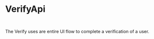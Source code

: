 # VerifyApi

> 

```kotlin
```

```java
```

The Verify uses are entire UI flow to complete a verification of a user.